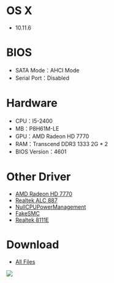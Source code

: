 # OS X
- 10.11.6


# BIOS
- SATA Mode：AHCI Mode
- Serial Port：Disabled


# Hardware
- CPU：I5-2400
- MB：P8H61M-LE
- GPU：AMD Radeon HD 7770
- RAM：Transcend DDR3 1333 2G * 2
- BIOS Version：4601


# Other Driver
* [AMD Radeon HD 7770](https://www.tonymacx86.com/attachments/verde-kext-zip.156820)
* [Realtek ALC 887](https://github.com/toleda/audio_kext_enabler/raw/master/HDAEnabler1.kext.zip)
* [NullCPUPowerManagement](https://www.tonymacx86.com/resources/nullcpupowermanagement.268)
* [FakeSMC](https://www.tonymacx86.com/resources/fakesmc.282)
* [Realtek 8111E](https://bitbucket.org/RehabMan/os-x-realtek-network/downloads/RehabMan-Realtek-Network-v2-2015-1230.zip)


# Download
* [All Files](https://bitbucket.org/ChengYouFang/customac/downloads/B85M-D2V.zip) 

![](https://3.bp.blogspot.com/-09nny1MFzCc/WAGTMcqcU_I/AAAAAAAAH0U/WKIVma_EGXUdQKgdjCRlaurIgjvGszkUQCLcB/s1600/14642437_1287249417960833_4823004114039753687_n.jpg)